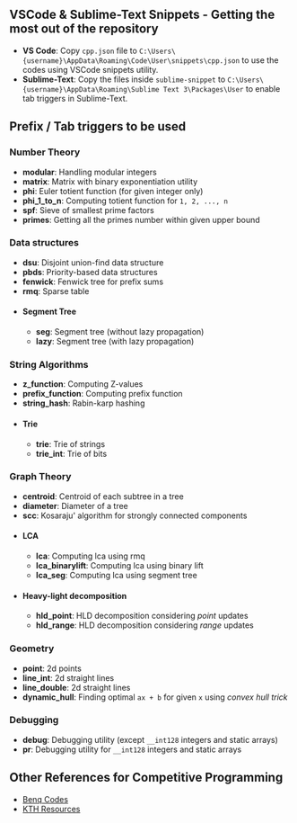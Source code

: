 ## VSCode & Sublime-Text Snippets - Getting the most out of the repository
* __VS Code__: Copy `cpp.json` file to `C:\Users\{username}\AppData\Roaming\Code\User\snippets\cpp.json` to use the codes using VSCode snippets utility.
* __Sublime-Text__: Copy the files inside `sublime-snippet` to `C:\Users\{username}\AppData\Roaming\Sublime Text 3\Packages\User` to enable tab triggers in Sublime-Text.

## Prefix / Tab triggers to be used

### Number Theory
* __modular__: Handling modular integers
* __matrix__: Matrix with binary exponentiation utility
* __phi__: Euler totient function (for given integer only)
* __phi_1_to_n__: Computing totient function for `1, 2, ..., n`
* __spf__: Sieve of smallest prime factors
* __primes__: Getting all the primes number within given upper bound


### Data structures
* __dsu__: Disjoint union-find data structure
* __pbds__: Priority-based data structures
* __fenwick__: Fenwick tree for prefix sums
* __rmq__: Sparse table
* #### Segment Tree
  * __seg__: Segment tree (without lazy propagation)
  * __lazy__: Segment tree (with lazy propagation)
  
### String Algorithms
* __z_function__: Computing Z-values
* __prefix_function__: Computing prefix function
* __string_hash__: Rabin-karp hashing
* #### Trie
  * __trie__: Trie of strings
  * __trie_int__: Trie of bits


### Graph Theory
* __centroid__: Centroid of each subtree in a tree
* __diameter__: Diameter of a tree
* __scc__: Kosaraju' algorithm for strongly connected components
* #### LCA
  * __lca__: Computing lca using rmq
  * __lca_binarylift__: Computing lca using binary lift
  * __lca_seg__: Computing lca using segment tree
* #### Heavy-light decomposition
  * __hld_point__: HLD decomposition considering _point_ updates
  * __hld_range__: HLD decomposition considering _range_ updates
  
### Geometry
* __point__: 2d points
* __line_int__: 2d straight lines
* __line_double__: 2d straight lines
* __dynamic_hull__: Finding optimal `ax + b` for given `x` using _convex hull trick_

### Debugging
* __debug__: Debugging utility (except `__int128` integers and static arrays)
* __pr__: Debugging utility for `__int128` integers and static arrays


## Other References for Competitive Programming
* [Benq Codes](https://github.com/bqi343/USACO)
* [KTH Resources](https://github.com/kth-competitive-programming/kactl)
